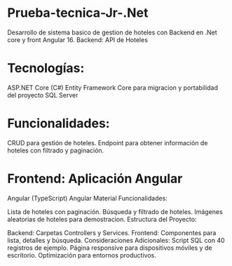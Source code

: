 # Prueba-tecnica-Jr-.Net
Desarrollo de sistema basico de gestion de hoteles con Backend en .Net core y front Angular 16.
Backend: API de Hoteles

# Tecnologías:
ASP.NET Core (C#)
Entity Framework Core para migracion y portabilidad del proyecto
SQL Server


# Funcionalidades:
CRUD para gestión de hoteles.
Endpoint para obtener información de hoteles con filtrado y paginación.

# Frontend: Aplicación Angular

Angular (TypeScript)
Angular Material
Funcionalidades:

Lista de hoteles con paginación.
Búsqueda y filtrado de hoteles.
Imágenes aleatorias de hoteles para demostracion.
Estructura del Proyecto:

Backend: Carpetas Controllers y Services.
Frontend: Componentes para lista, detalles y búsqueda.
Consideraciones Adicionales:
Script SQL con 40 registros de ejemplo.
Página responsive para dispositivos móviles y de escritorio.
Optimización para entornos productivos.

